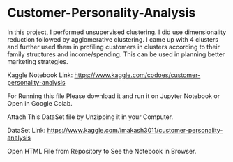 # Customer-Personality-Analysis
In this project, I performed unsupervised clustering. I did use dimensionality reduction followed by agglomerative clustering. I came up with 4 clusters and further used them in profiling customers in clusters according to their family structures and income/spending. This can be used in planning better marketing strategies.

Kaggle Notebook Link: https://www.kaggle.com/codoes/customer-personality-analysis

For Running this file Please download it and run it on Jupyter Notebook or Open in Google Colab.

Attach This DataSet file by Unzipping it in your Computer.

DataSet Link: https://www.kaggle.com/imakash3011/customer-personality-analysis

Open HTML File from Repository to See the Notebook in Browser.


